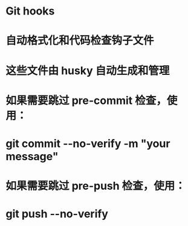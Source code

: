 # Git hooks
# 自动格式化和代码检查钩子文件
# 这些文件由 husky 自动生成和管理

# 如果需要跳过 pre-commit 检查，使用：
# git commit --no-verify -m "your message"

# 如果需要跳过 pre-push 检查，使用：  
# git push --no-verify